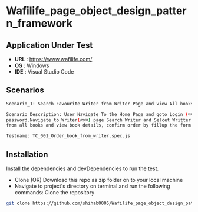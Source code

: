 # Wafilife_page_object_design_pattern_framework

## Application Under Test

- **URL** :  https://www.wafilife.com/
- **OS**  :  Windows
- **IDE** :  Visual Studio Code

## Scenarios
```bash
Scenario_1: Search Favourite Writer from Writer Page and view All books and selected One of Your Favourite Book and Confirm order.

Scenario Description: User Navigate To the Home Page and goto Login (লগইন / রেজিস্টার) page and Login with valid username/email and
password.Navigate to Writer(লেখক) page Search Writer and Selcet Writter and view all books of the selected writer, select a book
from all books and view book details, confirm order by fillup the form of user details and successfully logout.

Testname: TC_001_Order_book_from_writer.spec.js
```

## Installation
Install the dependencies and devDependencies to run the test.
- Clone (OR) Download this repo as zip folder on to your local machine
- Navigate to project's directory on terminal and run the following commands:
Clone the repository
```bash
git clone https://github.com/shihab0005/Wafilife_page_object_design_pattern_framework.git
```
